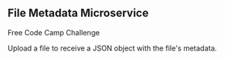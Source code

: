 ## File Metadata Microservice

Free Code Camp Challenge

Upload a file to receive a JSON object with the file's metadata.